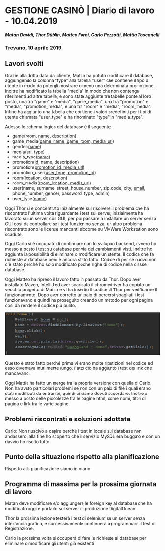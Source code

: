 # GESTIONE CASINÒ | Diario di lavoro - 10.04.2019
##### Matan Davidi, Thor Düblin, Matteo Forni, Carlo Pezzotti, Mattia Toscanelli
### Trevano, 10 aprile 2019

## Lavori svolti
Grazie alla dritta data dal cliente, Matan ha potuto modificare il database, aggiungendo la colonna "type" alla tabella "user" che contiene il tipo di utente in modo da potergli mostrare o meno una determinata promozione. Inoltre ha modificato la tabella "media" in modo che non contenga riferimenti ad altre tabelle, e sono state aggiunte tre tabelle ponte al loro posto, una tra "game" e "media", "game_media", una tra "promotion" e "media", "promotion_media", e una tra "room" e "media", "room_media". Infine ha aggiunto una tabella che contiene i valori predefiniti per i tipi di utente chiamata "user_type" e ha rinominato "type" in "media_type".

Adesso lo schema logico del database è il seguente:
- game(<span style="text-decoration: underline;">room, name</span>, description)
- game_media(<span style="text-decoration: underline;">game_name, game_room, media_url</span>)
- gender(<span style="text-decoration: underline;">name</span>)
- media(<span style="text-decoration: underline;">url</span>, type)
- media_type(<span style="text-decoration: underline;">name</span>)
- promotion(<span style="text-decoration: underline;">id</span>, name, description)
- promotion(<span style="text-decoration: underline;">promotion_id, media_url</span>)
- promotion_user(<span style="text-decoration: underline;">user_type, promotion_id</span>)
- room(<span style="text-decoration: underline;">location</span>, description)
- room_media(<span style="text-decoration: underline;">room_location, media_url</span>)
- user(name, surname, street, house_number, zip_code, city, <span style="text-decoration: underline;">email</span>, phone_number, gender, password, type, admin)
- user_type(<span style="text-decoration: underline;">name</span>)

Oggi Thor si è concentrato inizialmente sul risolvere il problema che ha riscontrato l'ultima volta riguardante i test sul server, inizialmente ha lavorato su un server con GUI, per poi passare a installare un server senza GUI cosi da controllare se i test funzionino senza, un altro problema riscontrato sono le license mancanti siccome su VMWare Workstation sono scadute.

Oggi Carlo si è occupato di continuare con lo sviluppo backend, ovvero ho messo a posto i test su database per via dei cambiamenti visti. Inoltre ho aggiunta la possibilità di eliminare o modificare un utente. Il codice che fa richieste al database però è ancora stato fatto. Codice di per se nuovo non c'è stato perché ho solo modificato poche righe di codice nella classe database.

Oggi Matteo ha ripreso il lavoro fatto in passato da Thor. Dopo aver installato Maven, IntellIJ ed aver scaricato il chromedriver ha copiato un vecchio progetto di Matan e vi ha inserito il codice di Thor per verificarne il funzionamento. Dopo aver corretto un paio di percorsi sbagliati i test funzionavano e quindi ha proseguito creando un metodo per ogni pagina così da rendere il codice più pulito.

![Selenium Metodi](../media/SeleniumMetodi.jpg)

Questo è stato fatto perché prima vi erano molte ripetizioni nel codice ed esso diventava inutilmente lungo.
Fatto ciò ha aggiunto i test dei link che mancavano.

Oggi Mattia ha fatto un merge tra la propria versione con quella di Carlo. Non ha avuto particolari problemi se non con un paio di file i quali erano stati modificati da entrambi, quindi ci siamo dovuti accordare. Inoltre a messo a posto delle piccolezze tra le pagine html, come nomi, titoli di pagina e link tra le varie pagine.

##  Problemi riscontrati e soluzioni adottate

Carlo: Non riuscivo a capire perché i test in locale sul database non andassero, alla fine ho scoperto che il servizio MySQL era buggato e con un riavvio ho risolto tutto

##  Punto della situazione rispetto alla pianificazione
Rispetto alla pianificazione siamo in orario.

## Programma di massima per la prossima giornata di lavoro
Matan deve modificare e/o aggiungere le foreign key al database che ha modificato oggi e portarlo sul server di produzione DigitalOcean.

Thor la prossima lezione testerà i test di selenium su un server senza interfaccia grafica, e successivamente continuerà a programmare il test di Registrazione.

Carlo la prossima volta si occuperà di fare le richieste al database per eliminare o modificare gli utenti già esistenti
